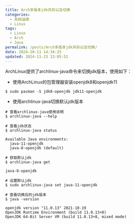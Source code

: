 ```yaml
---
title: Arch多版本jdk共存以及切换
categories:
  - 系统运维
  - Linux
tags:
  - Linux
  - Arch
  - Java
permalink: /posts/Arch多版本jdk共存以及切换/
date: 2024-10-11 14:34:25
updated: 2024-11-23 23:05:52
---
```

ArchLinux提供了archlinux-java命令来切换jdk版本，使用如下：

- 使用ArchLinux的包管理器安装openjdk8和openjdk11

```shell
$ sudo pacman -S jdk8-openjdk jdk11-openjdk
```

- 使用archlinux-java切换默认jdk版本

```shell
# 查看archlinux-java使用说明
$ archlinux-java --help

# 查看jdk状态
$ archlinux-java status

Available Java environments:
  java-11-openjdk
  java-8-openjdk (default)

# 获取默认jdk
$ archlinux-java get

java-8-openjdk

# 设置默认jdk
$ sudo archlinux-java set java-11-openjdk

# 查看切换后的jdk版本
$ java -version

openjdk version "11.0.13" 2021-10-19
OpenJDK Runtime Environment (build 11.0.13+8)
OpenJDK 64-Bit Server VM (build 11.0.13+8, mixed mode)
```